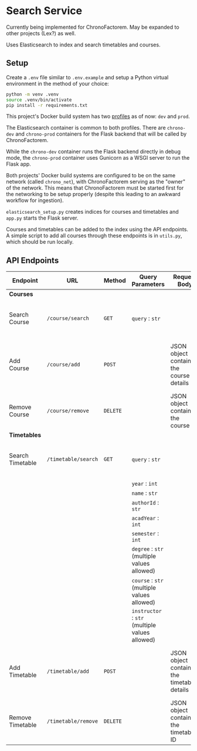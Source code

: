 # Search Service

Currently being implemented for ChronoFactorem. May be expanded to other projects (Lex?) as well.

Uses Elasticsearch to index and search timetables and courses.

## Setup

Create a `.env` file similar to `.env.example` and setup a Python virtual environment in the method of your choice:

```bash
python -m venv .venv
source .venv/bin/activate
pip install -r requirements.txt
```

This project's Docker build system has two [profiles](https://docs.docker.com/compose/profiles/) as of now: `dev` and `prod`.

The Elasticsearch container is common to both profiles. There are `chrono-dev` and `chrono-prod` containers for the Flask backend that will be called by ChronoFactorem.

While the `chrono-dev` container runs the Flask backend directly in debug mode, the `chrono-prod` container uses Gunicorn as a WSGI server to run the Flask app.

Both projects' Docker build systems are configured to be on the same network (called `chrono_net`), with ChronoFactorem serving as the "owner" of the network. This means that ChronoFactorem must be started first for the networking to be setup properly (despite this leading to an awkward workflow for ingestion).

`elasticsearch_setup.py` creates indices for courses and timetables and `app.py` starts the Flask server.

Courses and timetables can be added to the index using the API endpoints. A simple script to add all courses through these endpoints is in `utils.py`, which should be run locally.

## API Endpoints

| **Endpoint**     | **URL**             | **Method** | **Query Parameters**                              | **Request Body**                             | **Response**                                              |
| ---------------- | ------------------- | ---------- | ------------------------------------------------- | -------------------------------------------- | --------------------------------------------------------- |
| **Courses**      |                     |            |                                                   |                                              |                                                           |
| Search Course    | `/course/search`    | `GET`      | `query` : `str`                                |                                              | **200 OK**: List of courses matching the query            |
| Add Course       | `/course/add`       | `POST`     |                                                   | JSON object containing the course details    | **201 Created**: JSON object containing course details    |
| Remove Course    | `/course/remove`    | `DELETE`   |                                                   | JSON object containing the course ID         | **204 No Content**                                        |
| **Timetables**   |                     |            |                                                   |                                              |                                                           |
| Search Timetable | `/timetable/search` | `GET`      | `query` : `str`                                |                                              | **200 OK**: List of timetables matching the query         |
|                  |                     |            | `year` : `int`                                    |                                              |                                                           |
|                  |                     |            | `name` : `str`                                 |                                              |                                                           |
|                  |                     |            | `authorId` : `str`                             |                                              |                                                           |
|                  |                     |            | `acadYear` : `int`                                |                                              |                                                           |
|                  |                     |            | `semester` : `int`                                |                                              |                                                           |
|                  |                     |            | `degree` : `str` (multiple values allowed)     |                                              |                                                           |
|                  |                     |            | `course` : `str` (multiple values allowed)     |                                              |                                                           |
|                  |                     |            | `instructor` : `str` (multiple values allowed) |                                              |                                                           |
| Add Timetable    | `/timetable/add`    | `POST`     |                                                   | JSON object containing the timetable details | **201 Created**: JSON object containing timetable details |
| Remove Timetable | `/timetable/remove` | `DELETE`   |                                                   | JSON object containing the timetable ID      | **204 No Content**                                        |
